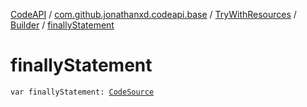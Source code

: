 [CodeAPI](../../../index.md) / [com.github.jonathanxd.codeapi.base](../../index.md) / [TryWithResources](../index.md) / [Builder](index.md) / [finallyStatement](.)

# finallyStatement

`var finallyStatement: `[`CodeSource`](../../../com.github.jonathanxd.codeapi/-code-source/index.md)